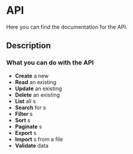 #  API

Here you can find the documentation for the  API.

## Description



### What you can do with the  API

- **Create** a new 
- **Read** an existing 
- **Update** an existing 
- **Delete** an existing 
- **List** all s
- **Search** for s
- **Filter** s
- **Sort** s
- **Paginate** s
- **Export** s
- **Import** s from a file
- **Validate**  data
  



